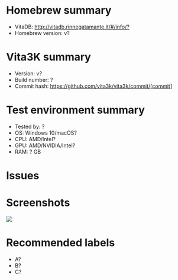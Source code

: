 <!-- Please use homebrew name for issue Title -->
<!-- Amend ? below with the correct information -->

# Homebrew summary
- VitaDB: <http://vitadb.rinnegatamante.it/#/info/?>
- Homebrew version: v?

# Vita3K summary
- Version: v?
- Build number: ?
- Commit hash: https://github.com/vita3k/vita3k/commit/[commit] <!-- Replace "[commit]" with commit hash -->

# Test environment summary
- Tested by: ?
- OS: Windows 10/macOS?
- CPU: AMD/Intel?
- GPU: AMD/NVIDIA/Intel?
- RAM: ? GB

# Issues
<!-- Summary of problems -->

# Screenshots
![](https://?)

# Recommended labels
<!-- See https://github.com/Vita3K/homebrew-compatibility/labels -->
- A?
- B?
- C?
